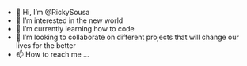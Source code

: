 - 👋 Hi, I’m @RickySousa
- 👀 I’m interested in the new world
- 🌱 I’m currently learning how to code
- 💞️ I’m looking to collaborate on different projects that will change our lives for the better
- 📫 How to reach me ...

<!---
RickySousa/RickySousa is a ✨ special ✨ repository because its `README.md` (this file) appears on your GitHub profile.
You can click the Preview link to take a look at your changes.
--->
